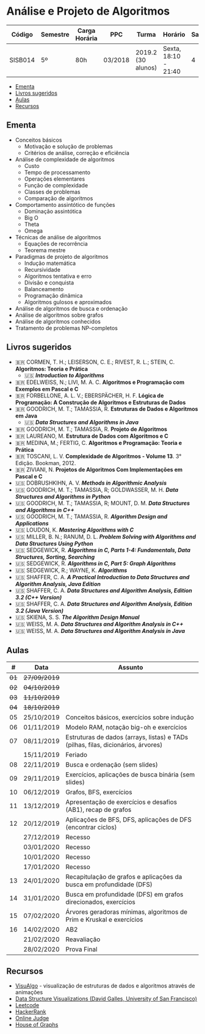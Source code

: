 # Análise e Projeto de Algoritmos

| Código  | Semestre | Carga Horária | PPC     | Turma              | Horário              | Sala |
| ------- | -------- | ------------- | ------- | ------------------ | -------------------- | ---- |
| SISB014 | 5º       | 80h           | 03/2018 | 2019.2 (30 alunos) | Sexta, 18:10 - 21:40 | 4    |

- [Ementa](#ementa)
- [Livros sugeridos](#livros-sugeridos)
- [Aulas](#aulas)
- [Recursos](#recursos)

## Ementa

- Conceitos básicos
  - Motivação e solução de problemas
  - Critérios de análise, correção e eficiência
- Análise de complexidade de algoritmos
  - Custo
  - Tempo de processamento
  - Operações elementares
  - Função de complexidade
  - Classes de problemas
  - Comparação de algoritmos
- Comportamento assintótico de funções
  - Dominação assintótica
  - Big O
  - Theta
  - Omega
- Técnicas de análise de algoritmos
  - Equações de recorrência
  - Teorema mestre
- Paradigmas de projeto de algoritmos
  - Indução matemática
  - Recursividade
  - Algoritmos tentativa e erro
  - Divisão e conquista
  - Balanceamento
  - Programação dinâmica
  - Algoritmos gulosos e aproximados
- Análise de algoritmos de busca e ordenação
- Análise de algoritmos sobre grafos
- Análise de algoritmos conhecidos
- Tratamento de problemas NP-completos

## Livros sugeridos

- :brazil: CORMEN, T. H.; LEISERSON, C. E.; RIVEST, R. L.; STEIN, C. **Algoritmos: Teoria e Prática**
  - :us: ***Introduction to Algorithms***
- :brazil: EDELWEISS, N.; LIVI, M. A. C. **Algoritmos e Programação com Exemplos em Pascal e C**
- :brazil: FORBELLONE, A. L. V.; EBERSPÄCHER, H. F. **Lógica de Programação: A Construção de Algoritmos e Estruturas de Dados**
- :brazil: GOODRICH, M. T.; TAMASSIA, R. **Estruturas de Dados e Algoritmos em Java**
  - :us: ***Data Structures and Algorithms in Java***
- :brazil: GOODRICH, M. T.; TAMASSIA, R. **Projeto de Algoritmos**
- :brazil: LAUREANO, M. **Estrutura de Dados com Algoritmos e C**
- :brazil: MEDINA, M.; FERTIG, C. **Algoritmos e Programação: Teoria e Prática**
- :brazil: TOSCANI, L. V. **Complexidade de Algoritmos - Volume 13**. 3° Edição. Bookman, 2012.
- :brazil: ZIVIANI, N. **Projetos de Algoritmos Com Implementações em Pascal e C**
- :us: DOBRUSHKIHN, A. V. ***Methods in Algorithmic Analysis***
- :us: GOODRICH, M. T.; TAMASSIA, R; GOLDWASSER, M. H. ***Data Structures and Algorithms in Python***
- :us: GOODRICH, M. T.; TAMASSIA, R; MOUNT, D. M. ***Data Structures and Algorithms in C++***
- :us: GOODRICH, M. T.; TAMASSIA, R. ***Algorithm Design and Applications***
- :us: LOUDON, K. ***Mastering Algorithms with C***
- :us: MILLER, B. N.; RANUM, D. L. ***Problem Solving with Algorithms and Data Structures Using Python***
- :us: SEDGEWICK, R. ***Algorithms in C, Parts 1-4: Fundamentals, Data Structures, Sorting, Searching***
- :us: SEDGEWICK, R. ***Algorithms in C, Part 5: Graph Algorithms***
- :us: SEDGEWICK, R.; WAYNE, K. ***Algorithms***
- :us: SHAFFER, C. A. ***A Practical Introduction to Data Structures and Algorithm Analysis, Java Edition***
- :us: SHAFFER, C. A. ***Data Structures and Algorithm Analysis, Edition 3.2 (C++ Version)***
- :us: SHAFFER, C. A. ***Data Structures and Algorithm Analysis, Edition 3.2 (Java Version)***
- :us: SKIENA, S. S. ***The Algorithm Design Manual***
- :us: WEISS, M. A. ***Data Structures and Algorithm Analysis in C++***
- :us: WEISS, M. A. ***Data Structures and Algorithm Analysis in Java***

## Aulas

| #      | Data           | Assunto                                                                           |
| ------ | -------------- | --------------------------------------------------------------------------------- |
| ~~01~~ | ~~27/09/2019~~ |                                                                                   |
| ~~02~~ | ~~04/10/2019~~ |                                                                                   |
| ~~03~~ | ~~11/10/2019~~ |                                                                                   |
| ~~04~~ | ~~18/10/2019~~ |                                                                                   |
| 05     | 25/10/2019     | Conceitos básicos, exercícios sobre indução                                       |
| 06     | 01/11/2019     | Modelo RAM, notação big-oh e exercícios                                           |
| 07     | 08/11/2019     | Estruturas de dados (arrays, listas) e TADs (pilhas, filas, dicionários, árvores) |
|        | 15/11/2019     | Feriado                                                                           |
| 08     | 22/11/2019     | Busca e ordenação (sem slides)                                                    |
| 09     | 29/11/2019     | Exercícios, aplicações de busca binária (sem slides)                              |
| 10     | 06/12/2019     | Grafos, BFS, exercícios                                                           |
| 11     | 13/12/2019     | Apresentação de exercícios e desafios (AB1), recap de grafos                      |
| 12     | 20/12/2019     | Aplicações de BFS, DFS, aplicações de DFS (encontrar ciclos)                      |
|        | 27/12/2019     | Recesso                                                                           |
|        | 03/01/2020     | Recesso                                                                           |
|        | 10/01/2020     | Recesso                                                                           |
|        | 17/01/2020     | Recesso                                                                           |
| 13     | 24/01/2020     | Recapitulação de grafos e aplicações da busca em profundidade (DFS)               |
| 14     | 31/01/2020     | Busca em profundidade (DFS) em grafos direcionados, exercícios                    |
| 15     | 07/02/2020     | Árvores geradoras mínimas, algoritmos de Prim e Kruskal e exercícios              |
| 16     | 14/02/2020     | AB2                                                                               |
|        | 21/02/2020     | Reavaliação                                                                       |
|        | 28/02/2020     | Prova Final                                                                       |

## Recursos

- [VisuAlgo](https://visualgo.net/en) - visualização de estruturas de dados e algoritmos através de animações
- [Data Structure Visualizations (David Galles, University of San Francisco)](https://www.cs.usfca.edu/~galles/visualization/Algorithms.html)
- [Leetcode](https://leetcode.com/)
- [HackerRank](https://www.hackerrank.com/)
- [Online Judge](https://onlinejudge.org/)
- [House of Graphs](https://hog.grinvin.org/)
